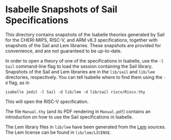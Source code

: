 # Isabelle Snapshots of Sail Specifications

This directory contains snapshots of the Isabelle theories generated by Sail
for the CHERI-MIPS, RISC-V, and ARM v8.3 specifications, together with
snapshots of the Sail and Lem libraries.  These snapshots are provided for
convenience, and are not guaranteed to be up-to-date.

In order to open a theory of one of the specifications in Isabelle, use the `-l
Sail` command-line flag to load the session containing the Sail library.
Snapshots of the Sail and Lem libraries are in the `lib/sail` and `lib/lem`
directories, respectively.  You can tell Isabelle where to find them using the
`-d` flag, as in

```
isabelle jedit -l Sail -d lib/lem -d lib/sail riscv/Riscv.thy
```

This will open the RISC-V specification.

The file `Manual.thy` (and its PDF rendering in `Manual.pdf`) contains an
introduction on how to use the Sail specifications in Isabelle.

The Lem library files in `lib/lem` have been generated from the
[Lem](https://github.com/rems-project/lem) sources.  The Lem license can be
found in `lib/lem/LICENSE`.

